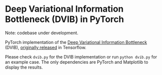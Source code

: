 # Deep Variational Information Bottleneck (DVIB) in PyTorch

Note: codebase under development.

PyTorch implementation of the [Deep Variational Information Bottleneck](https://arxiv.org/abs/1612.00410) (DVIB), [originally released](https://github.com/alexalemi/vib_demo) in Tensorflow.

Please check ```dvib.py``` for the DVIB implementation or run ```python dvib.py``` for an example case. The only dependencies are PyTorch and Matplotlib to display the results.